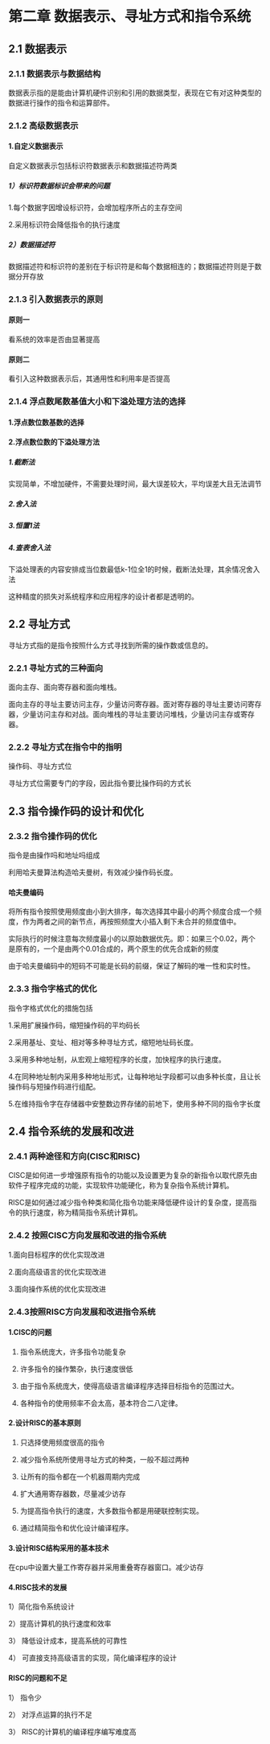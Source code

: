 # 第二章 数据表示、寻址方式和指令系统

## 2.1 数据表示

### 2.1.1 数据表示与数据结构

数据表示指的是能由计算机硬件识别和引用的数据类型，表现在它有对这种类型的数据进行操作的指令和运算部件。

### 2.1.2 高级数据表示

#### 1.自定义数据表示

自定义数据表示包括标识符数据表示和数据描述符两类

##### 1）标识符数据标识会带来的问题

1.每个数据字因增设标识符，会增加程序所占的主存空间

2.采用标识符会降低指令的执行速度

##### 2）数据描述符

数据描述符和标识符的差别在于标识符是和每个数据相连的；数据描述符则是于数据分开存放

### 2.1.3 引入数据表示的原则

#### 原则一

看系统的效率是否由显著提高

#### 原则二

看引入这种数据表示后，其通用性和利用率是否提高

### 2.1.4 浮点数尾数基值大小和下溢处理方法的选择

#### 1.浮点数位数基数的选择

#### 2.浮点数位数的下溢处理方法

##### 1.截断法

实现简单，不增加硬件，不需要处理时间，最大误差较大，平均误差大且无法调节

##### 2.舍入法

##### 3.恒置1法

##### 4.查表舍入法

下溢处理表的内容安排成当位数最低k-1位全1的时候，截断法处理，其余情况舍入法

这种精度的损失对系统程序和应用程序的设计者都是透明的。

## 2.2 寻址方式

寻址方式指的是指令按照什么方式寻找到所需的操作数或信息的。

### 2.2.1 寻址方式的三种面向

面向主存、面向寄存器和面向堆栈。

面向主存的寻址主要访问主存，少量访问寄存器。面对寄存器的寻址主要访问寄存器，少量访问主存和对战。面向堆栈的寻址主要访问堆栈，少量访问主存或寄存器。

### 2.2.2 寻址方式在指令中的指明

操作码、寻址方式位

寻址方式位需要专门的字段，因此指令要比操作码的方式长

## 2.3 指令操作码的设计和优化

### 2.3.2 指令操作码的优化

指令是由操作吗和地址吗组成

利用哈夫曼算法构造哈夫曼树，有效减少操作码长度。

#### 哈夫曼编码

将所有指令按照使用频度由小到大排序，每次选择其中最小的两个频度合成一个频度，作为两者之间的新节点，再按照频度大小插入剩下未合并的频度值中。

实际执行的时候注意每次频度最小的以原始数据优先。即：如果三个0.02，两个是原有的，一个是由两个0.01合成的，两个原生的优先合成新的频度

由于哈夫曼编码中的短码不可能是长码的前缀，保证了解码的唯一性和实时性。

### 2.3.3 指令字格式的优化

指令字格式优化的措施包括

1.采用扩展操作码，缩短操作码的平均码长

2.采用基址、变址、相对等多种寻址方式，缩短地址码长度。

3.采用多种地址制，从宏观上缩短程序的长度，加快程序的执行速度。

4.在同种地址制内采用多种地址形式，让每种地址字段都可以由多种长度，且让长操作码与短操作码进行组配。

5.在维持指令字在存储器中安整数边界存储的前地下，使用多种不同的指令字长度

## 2.4 指令系统的发展和改进

### 2.4.1 两种途径和方向(CISC和RISC)

CISC是如何进一步增强原有指令的功能以及设置更为复杂的新指令以取代原先由软件子程序完成的功能，实现软件功能硬化，称为复杂指令系统计算机。

RISC是如何通过减少指令种类和简化指令功能来降低硬件设计的复杂度，提高指令的执行速度，称为精简指令系统计算机。

### 2.4.2 按照CISC方向发展和改进的指令系统

1.面向目标程序的优化实现改进

2.面向高级语言的优化实现改进

3.面向操作系统的优化实现改进

### 2.4.3按照RISC方向发展和改进指令系统

#### 1.CISC的问题

1) 指令系统庞大，许多指令功能复杂

2) 许多指令的操作繁杂，执行速度很低

3) 由于指令系统庞大，使得高级语言编译程序选择目标指令的范围过大。

4) 各种指令的使用频率不会太高，基本符合二八定律。

#### 2.设计RISC的基本原则

1) 只选择使用频度很高的指令

2) 减少指令系统所使用寻址方式的种类，一般不超过两种

3) 让所有的指令都在一个机器周期内完成

4) 扩大通用寄存器数，尽量减少访存

5) 为提高指令执行的速度，大多数指令都是用硬联控制实现。

6) 通过精简指令和优化设计编译程序。

#### 3.设计RISC结构采用的基本技术

在cpu中设置大量工作寄存器并采用重叠寄存器窗口。减少访存

#### 4.RISC技术的发展

1）简化指令系统设计

2）提高计算机的执行速度和效率

3） 降低设计成本，提高系统的可靠性

4） 可直接支持高级语言的实现，简化编译程序的设计

#### RISC的问题和不足

1） 指令少

2） 对浮点运算的执行不足

3） RISC的计算机的编译程序编写难度高